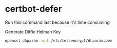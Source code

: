 certbot-defer
=============

Run this command last because it's time consuming

Generate Diffie Helman Key
```bash
openssl dhparam -out /etc/letsencrypt/dhparam.pem
```
